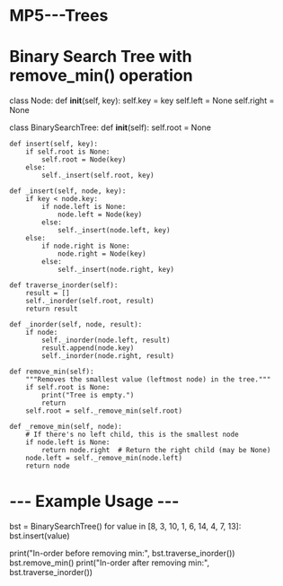 # MP5---Trees
# Binary Search Tree with remove_min() operation

class Node:
    def __init__(self, key):
        self.key = key
        self.left = None
        self.right = None


class BinarySearchTree:
    def __init__(self):
        self.root = None

    def insert(self, key):
        if self.root is None:
            self.root = Node(key)
        else:
            self._insert(self.root, key)

    def _insert(self, node, key):
        if key < node.key:
            if node.left is None:
                node.left = Node(key)
            else:
                self._insert(node.left, key)
        else:
            if node.right is None:
                node.right = Node(key)
            else:
                self._insert(node.right, key)

    def traverse_inorder(self):
        result = []
        self._inorder(self.root, result)
        return result

    def _inorder(self, node, result):
        if node:
            self._inorder(node.left, result)
            result.append(node.key)
            self._inorder(node.right, result)

    def remove_min(self):
        """Removes the smallest value (leftmost node) in the tree."""
        if self.root is None:
            print("Tree is empty.")
            return
        self.root = self._remove_min(self.root)

    def _remove_min(self, node):
        # If there's no left child, this is the smallest node
        if node.left is None:
            return node.right  # Return the right child (may be None)
        node.left = self._remove_min(node.left)
        return node


# --- Example Usage ---
bst = BinarySearchTree()
for value in [8, 3, 10, 1, 6, 14, 4, 7, 13]:
    bst.insert(value)

print("In-order before removing min:", bst.traverse_inorder())
bst.remove_min()
print("In-order after removing min:", bst.traverse_inorder())
